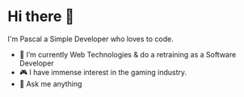 # Hi there 👋
I'm Pascal a Simple Developer who loves to code.

- 🌱 I’m currently Web Technologies & do a retraining as a Software Developer
- 🎮 I have immense interest in the gaming industry.
- 💬 Ask me anything






